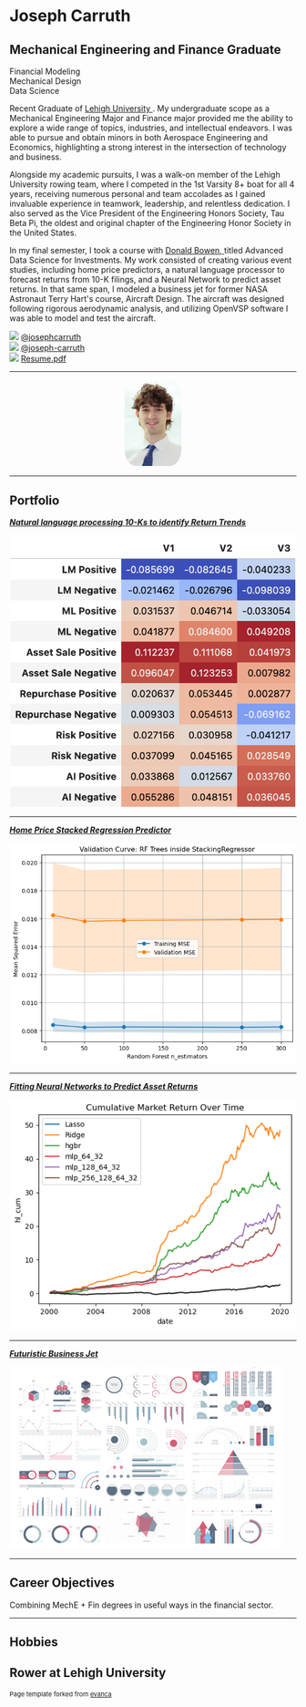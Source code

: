 
<div className="col-span-4">
  <h1 className="text-4xl font-light">Joseph Carruth</h1>
      <h2 className="py-2 text-lg font-light text-gray-500">
          Mechanical Engineering and Finance Graduate
      </h2>
      <div className="leading-sm inline-flex items-center rounded-full border bg-sky-200 px-3 py-1 text-xs uppercase text-sky-700">
              Financial Modeling
      </div>
      <div className="leading-sm inline-flex items-center rounded-full border bg-green-200 px-3 py-1 text-xs  uppercase text-green-700">
      Mechanical Design
      </div>
      <div className="leading-sm inline-flex items-center rounded-full border bg-violet-200 px-3 py-1 text-xs uppercase text-violet-700">
       Data Science 
      </div>
      <p className="py-2 text-justify font-light text-gray-600">
       Recent Graduate of
      <a href="https://www.lehigh.edu/" className="text-sky-700">
      Lehigh University 
      </a>
      . My undergraduate scope as a Mechanical Engineering Major and Finance
       major provided me the ability to explore a wide range of topics, industries, 
       and intellectual endeavors. I was able to pursue and obtain minors in both Aerospace Engineering and Economics, highlighting a strong interest in the intersection of technology and business. 
      </p>
      <p className="text-justify font-light text-gray-600">
       Alongside my academic pursuits, I was a walk-on member of the Lehigh University rowing team, where I competed in the 1st Varsity 8+ boat for all 4 years, receiving numerous personal and team accolades as I gained invaluable experience in teamwork, leadership, and relentless dedication. I also served as the Vice President of the Engineering Honors Society, Tau Beta Pi, the oldest and original chapter of the Engineering Honor Society in the United States.  
      </p>
      <p className="text-justify font-light text-gray-600">
      In my final semester, I took a course with 
      <a className="text-sky-700" href="http://bowen.finance/"> Donald Bowen, </a> 
      titled Advanced Data Science for Investments. My work consisted of creating various event studies, including home price predictors, a natural language processor to forecast returns from 10-K filings, and a Neural Network to predict asset returns. 
      In that same span, I modeled a business jet for former NASA Astronaut Terry Hart's course, Aircraft Design. The aircraft was designed following rigorous aerodynamic analysis, and utilizing OpenVSP software I was able to model and test the aircraft.
      </p>
      <div className="container flex justify-between py-4">
          <div>
              <img className="inline w-6"
                src="https://img.icons8.com/fluency/48/000000/github.png"/>
                <span className="pl-1">
                  <a
                    className="text-sm font-light text-sky-700"
                    href="https://github.com/josephcarruth"
                  >
                    @josephcarruth
                  </a>
                </span>
          </div>
              <div>
                <img
                  className="inline w-6"
                  src="https://img.icons8.com/fluency/48/000000/linkedin.png"
                />
                <span className="pl-1">
                  <a
                    className="text-sm font-light text-sky-700"
                    href="https://www.linkedin.com/in/joseph-carruth/"
                  >
                    @joseph-carruth
                  </a>
                </span>
              </div>
              <div>
                <img
                  className="inline w-6"
                  src="https://img.icons8.com/color/48/000000/pdf.png"
                />
                <span className="pl-1">
                  <a
                    className="text-sm font-light text-sky-700"
                    href="PDF/Joseph Carruth - Professional Resume.pdf"
                  >
                    Resume.pdf
                  </a>
                </span>
              </div>
            </div>
            <hr />
          </div>


<p style="text-align:center;">
  <img class="img-circle" src="images/headshotjrc.webp" alt="Avatar" width="20%" style="border-radius:20%;">
</p>

---

## Portfolio

<!-- You can link to other websites, PDFs in this repo, and other pages in this repo -->

_**[Natural language processing 10-Ks to identify Return Trends](portfolio/report/report.md)**_


<img src="portfolio/report/output_8_0.png?raw=true"/>

---

_**[Home Price Stacked Regression Predictor](portfolio/stacked%20regressors/model/model.md)**_


<img src="portfolio/stacked regressors/model/output_19_0.png"/>

---

_**[Fitting Neural Networks to Predict Asset Returns](lehigh-asset-pricing.streamlit.app)**_

<img src="portfolio/stock_predictor_project/output_71_0.png">

---

_**[Futuristic Business Jet](pdf/Mech328ClassOverview_GoogleDocs.pdf)**_

<img src="images/dummy_thumbnail.jpg?raw=true"/>

---

## Career Objectives

Combining MechE + Fin degrees in useful ways in the financial sector. 

---

## Hobbies

Rower at Lehigh University
---
<p style="font-size:11px">Page template forked from <a href="https://github.com/evanca/quick-portfolio">evanca</a></p>
<!-- Remove above link if you don't want to attibute -->
